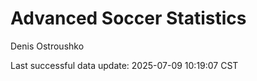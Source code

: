 # Advanced Soccer Statistics
Denis Ostroushko

<!-- gfm -->

Last successful data update: 2025-07-09 10:19:07 CST

